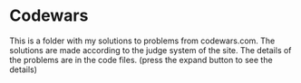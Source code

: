 <h1>Codewars</h1>
<p>This is a folder with my solutions to problems from codewars.com. The solutions are made according to the judge system of the site.
The details of the problems are in the code files. (press the expand button to see the details)</p>
